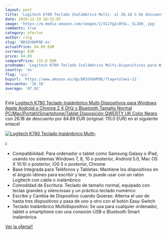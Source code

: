 ```yaml
---
layout: post
title: 'Logitech K780 Teclado Inalámbrico Multi- al 26.18 % de descuento'
date: 2020-12-19 18:31:07
image: 'https://m.media-amazon.com/images/I/4127g2c8hSL._SL200_.jpg'
comments: true
category: ofertas
author: ring
slug: 'B01GV6HP0E-es'
actualPrice: 84.89 EUR
currency: EUR
price: 84.89
comparePrice: 115.0 EUR
prodname: 'Logitech K780 Teclado Inalámbrico Multi-Dispositivos para Windows  Apple  Android o Chrome  2 4 GHz y Bluetooth  Tamaño Normal  PC/Mac/Portátil/Smartphone/Tablet  Disposición QWERTY UK  Color Negro'
country: 'es'
flag: '🇪🇸'
buyurl: 'https://www.amazon.es/dp/B01GV6HP0E/?tag=tolees-21'
descuento: '26.18'
average: '87.92'
---
```


Está [Logitech K780 Teclado Inalámbrico Multi-Dispositivos para Windows  Apple  Android o Chrome  2 4 GHz y Bluetooth  Tamaño Normal  PC/Mac/Portátil/Smartphone/Tablet  Disposición QWERTY UK  Color Negro](https://www.amazon.es/dp/B01GV6HP0E/?tag=tolees-21) con 26.18 de descuento por 84.89 EUR (original: 115.0 EUR) en el siguiente enlace!

[![Logitech K780 Teclado Inalámbrico Multi-](https://m.media-amazon.com/images/I/4127g2c8hSL._SL200_.jpg)](https://www.amazon.es/dp/B01GV6HP0E/?tag=tolees-21)

ℹ️:

- Compatibilidad: Para ordenador o tablet como Samsung Galaxy o iPad, usando los sistemas Windows 7, 8, 10 o posterior, Android 5.0, Mac OS X 10.10 o posterior, iOS 5 o posterior, Chrome
- Base Integrada para Teléfonos y Tabletas: Mantiene los dispositivos en el ángulo idóneo para escribir y leer, lo puede usar con un ratón Logitech con cable o inalámbrico
- Comodidad de Escritura: Teclado de tamaño normal, equipado con teclas grandes y silenciosas y un práctico teclado numérico
- Escribe y Cambia de Dispositivo cuando Quieras: Alterna el uso de hasta tres dispositivos y pasa de uno a otro con el botón Easy-Switch
- Teclado Inalámbrico Multidispositivo: Se usa para cualquier ordenador, tablet o smartphone con una conexión USB o Bluetooth Smart inalámbrica

[Ver la oferta!!](https://www.amazon.es/dp/B01GV6HP0E/?tag=tolees-21)
